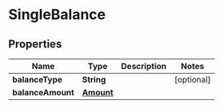 
# SingleBalance

## Properties
Name | Type | Description | Notes
------------ | ------------- | ------------- | -------------
**balanceType** | **String** |  |  [optional]
**balanceAmount** | [**Amount**](Amount.md) |  | 



